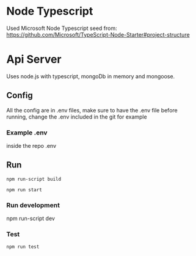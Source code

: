 # Node Typescript
Used Microsoft Node Typescript seed from: 
https://github.com/Microsoft/TypeScript-Node-Starter#project-structure

# Api Server
Uses node.js with typescript, mongoDb in memory and mongoose.

## Config
All the config are in .env files, make sure to have the .env file before running, change the .env included in the git for example 

### Example .env

inside the repo .env

## Run
`npm run-script build`

`npm run start`

### Run development
npm run-script dev

### Test

`npm run test`
